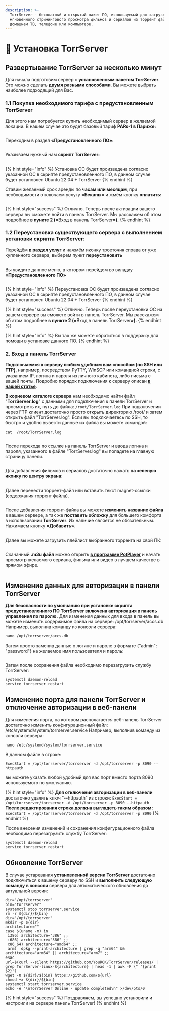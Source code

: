 ```yaml
---
description: >-
  TorrServer - бесплатный и открытый пакет ПО, используемый для загрузки и
  мгновенного стримингового просмотра фильмов и сериалов из торрент файлов на
  домашнем ТВ, телефоне или компьютере.
---
```


# 🎦 Установка TorrServer

## Развертывание TorrServer за несколько минут

Для начала подготовим сервер с **установленным пакетом TorrServer**. Это можно сделать **двумя** **разными способами**. Вы можете выбрать наиболее подходящий для Вас.

### 1.1 Покупка необходимого тарифа с предустановленным TorrServer <a href="#id-1.1-pokupka-neobkhodimogo-tarifa-s-predustanovlennym-torrserver" id="id-1.1-pokupka-neobkhodimogo-tarifa-s-predustanovlennym-torrserver"></a>

Для этого нам потребуется купить необходимый сервер в желаемой локации. В нашем случае это будет базовый тариф **PARs-1 в Париже:**

<figure><img src="../.gitbook/assets/image.png" alt=""><figcaption></figcaption></figure>

Переходим в раздел **«Предустановленного ПО»:**

<figure><img src="../.gitbook/assets/image (1).png" alt=""><figcaption></figcaption></figure>

Указываем нужный нам **скрипт TorrServer:**

<figure><img src="../.gitbook/assets/image (2).png" alt=""><figcaption></figcaption></figure>

{% hint style="info" %}
Установка ОС будет произведена согласно указанной ОС в скрипте предустановленного ПО, в данном случае будет установлен Ubuntu 22.04 + TorrServer
{% endhint %}

Ставим желаемый срок аренды по **часам или месяцам**, при необходимости отключаем услугу **«Бекапы»** и жмём кнопку **оплатить:**

<figure><img src="../.gitbook/assets/image (3).png" alt=""><figcaption></figcaption></figure>

{% hint style="success" %}
Отлично. Теперь после активации вашего сервера вы сможете войти в панель TorrServer. Мы расскажем об этом подробнее **в пункте 2 («**&#x412;ход в панель TorrServe&#x72;**»).**
{% endhint %}

### 1.2 Переустановка существующего сервера с выполнением установки скрипта TorrServer:

Перейдём [**в раздел услуг**](https://my.aeza.net/services) и нажмём иконку троеточия справа от уже купленного сервера, выберем пункт **переустановить**

<figure><img src="../.gitbook/assets/image (4).png" alt=""><figcaption></figcaption></figure>

Вы увидите данное меню, в котором перейдем во вкладку **«Предустановленного ПО»**

<figure><img src="../.gitbook/assets/image (5).png" alt=""><figcaption></figcaption></figure>

{% hint style="info" %}
Переустановка ОС будет произведена согласно указанной ОС в скрипте предустановленного ПО, в данном случае будет установлен Ubuntu 22.04 + TorrServer
{% endhint %}

{% hint style="success" %}
Отлично. Теперь после переустановки ОС на вашем сервере вы сможете войти в панель TorrServer. Мы расскажем об этом подробнее **в пункте 2 («**&#x412;ход в панель TorrServe&#x72;**»).**
{% endhint %}

{% hint style="info" %}
Вы так же можете обратиться в поддержку для помощи в установке данного ПО.
{% endhint %}

### 2. Вход в панель TorrServer

**Подключаемся к серверу любым удобным вам способом (по SSH или FTP)**, например, посредством PyTTY, WinSCP или командной строки, с указанием IP, логина и пароля из личного кабинета, либо письма с вашей почты. Подробно порядок подключения к серверу описан [**в нашей статье**](https://wiki.aeza.net/instrukcii-dlya-novichkov-windows-linux/kak-podklyuchitsya-po-ssh-i-sftp).

**В корневом каталоге сервера** нам необходимо найти файл "**TorrServer.log**" с данными для подключения к панели TorrServer и просмотреть их, путь до файла: `/root/TorrServer.log` При подключении через FTP клиент достаточно просто открыть директорию /root/ и затем открыть файл "TorrServer.log". Если вы подключаетесь по SSH, то быстро и удобно вывести данные из файла вы можете командой:

```
cat  /root/TorrServer.log
```

<figure><img src="../.gitbook/assets/image (6).png" alt=""><figcaption></figcaption></figure>

После перехода по ссылке на панель TorrServer и ввода логина и пароля, указанного в файле "TorrServer.log" вы попадете на главную страницу панели.

<figure><img src="../.gitbook/assets/image (7).png" alt=""><figcaption></figcaption></figure>

Для добавления фильмов и сериалов достаточно нажать **на зеленую иконку по центру экрана**:

<figure><img src="../.gitbook/assets/image (8).png" alt=""><figcaption></figcaption></figure>

Далее перенести торрент-файл или вставить текст magnet-ссылки (содержания торрент файла).

<figure><img src="../.gitbook/assets/image (11).png" alt=""><figcaption></figcaption></figure>



После добавления торрент-файла вы можете **изменить название файла** в вашем сервере, а так же **поставить обложку** для большего комфорта в использовании **TorrServer**. Их наличие является не обязательным. Нажимаем кнопку **«Добавить».**

<figure><img src="../.gitbook/assets/image (1).avif" alt=""><figcaption></figcaption></figure>

Далее вы можете загрузить плейлист выбранного торрента на свой ПК:

<figure><img src="../.gitbook/assets/image (12).png" alt=""><figcaption></figcaption></figure>

Скачанный **.m3u файл** можно открыть [**в программе PotPlayer**](https://potplayer.daum.net/) и начать просмотр желаемого сериала, фильма или видео в лучшем качестве в прямом эфире.

<figure><img src="../.gitbook/assets/image (13).png" alt=""><figcaption></figcaption></figure>

## Изменение данных для авторизации в панели TorrServer

**Для безопасности по умолчанию при установке скрипта предустановленного ПО TorrServer включена авторизация в панель управления по паролю.** Для изменения данных для входа в панель вы можете изменить содержимое файла на сервере: /opt/torrserver/accs.db Например, выполнив команду из консоли сервера:

```
nano /opt/torrserver/accs.db
```

Затем просто заменив данные о логине и пароле в формате {"admin": "password"} на желаемое имя пользователя и пароль:

<figure><img src="../.gitbook/assets/image (14).png" alt=""><figcaption></figcaption></figure>

Затем после сохранения файла необходимо перезагрузить службу TorrServer:

```
systemctl daemon-reload
service torrserver restart
```

## Изменение порта для панели TorrServer и отключение авторизации в веб-панели

Для изменения порта, на котором располагается веб-панель TorrServer достаточно изменить конфигурационный файл: /etc/systemd/system/torrserver.service Например, выполнив команду из консоли сервера:

```
nano /etc/systemd/system/torrserver.service
```

В данном файле в строке:

```
ExecStart = /opt/torrserver/torrserver -d /opt/torrserver -p 8090 --httpauth
```

вы можете указать любой удобный для вас порт вместо порта 8090 используемого по умолчанию.

{% hint style="info" %}
**Для отключения авторизации в веб-панели** достаточно удалить ключ "--httpauth" из строки: `ExecStart = /opt/torrserver/torrserver -d /opt/torrserver -p 8090 --httpauth` **После редактирования строка должна выглядеть таким образом:** `ExecStart = /opt/torrserver/torrserver -d /opt/torrserver -p 8090`
{% endhint %}

После внесения изменений и сохранения конфигурационного файла необходимо перезагрузить службу TorrServer:

```
systemctl daemon-reload
service torrserver restart
```

## Обновление TorrServer

В случае устаревания **установленной версии TorrServer** достаточно подключиться к вашему серверу по SSH и **выполнить следующую команду** **в консоли** сервера для автоматического обновления до актуальной версии:

```
dir="/opt/torrserver"
bin="torrserver"
systemctl stop torrserver.service
rm -r ${dir}/${bin}
dir="/opt/torrserver"
mkdir -p ${dir}
architecture=""
case $(uname -m) in
 i386) architecture="386" ;;
 i686) architecture="386" ;;
 x86_64) architecture="amd64" ;;
 arm)  dpkg --print-architecture | grep -q "arm64" && architecture="arm64" || architecture="arm7" ;;
esac
url=$(curl --silent https://github.com/YouROK/TorrServer/releases/ | grep TorrServer-linux-${architecture} | head -1 | awk -F \" '{print $2}')
wget -O ${dir}/${bin} https://github.com/${url}
chmod +x ${dir}/${bin}
systemctl start torrserver.service
echo -e "\nTorrServer Online - update completed\n" >/dev/pts/0
```

{% hint style="success" %}
Поздравляем, вы успешно установили и настроили на сервере панель TorrServer!
{% endhint %}
